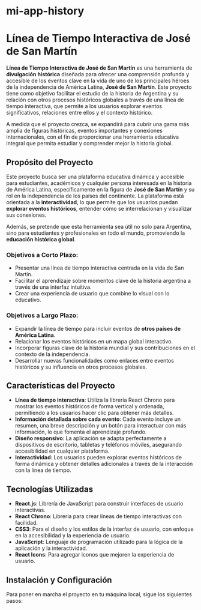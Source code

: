 # mi-app-history
# Línea de Tiempo Interactiva de José de San Martín

**Línea de Tiempo Interactiva de José de San Martín** es una herramienta de **divulgación histórica** diseñada para ofrecer una comprensión profunda y accesible de los eventos clave en la vida de uno de los principales héroes de la independencia de América Latina, **José de San Martín**. Este proyecto tiene como objetivo facilitar el estudio de la historia de Argentina y su relación con otros procesos históricos globales a través de una línea de tiempo interactiva, que permite a los usuarios explorar eventos significativos, relaciones entre ellos y el contexto histórico.

A medida que el proyecto crezca, se expandirá para cubrir una gama más amplia de figuras históricas, eventos importantes y conexiones internacionales, con el fin de proporcionar una herramienta educativa integral que permita estudiar y comprender mejor la historia global.

## Propósito del Proyecto

Este proyecto busca ser una plataforma educativa dinámica y accesible para estudiantes, académicos y cualquier persona interesada en la historia de América Latina, específicamente en la figura de **José de San Martín** y su rol en la independencia de los países del continente. La plataforma está orientada a la **interactividad**, lo que permite que los usuarios puedan **explorar eventos históricos**, entender cómo se interrelacionan y visualizar sus conexiones.

Además, se pretende que esta herramienta sea útil no solo para Argentina, sino para estudiantes y profesionales en todo el mundo, promoviendo la **educación histórica global**.

### Objetivos a Corto Plazo:

- Presentar una línea de tiempo interactiva centrada en la vida de San Martín.
- Facilitar el aprendizaje sobre momentos clave de la historia argentina a través de una interfaz intuitiva.
- Crear una experiencia de usuario que combine lo visual con lo educativo.

### Objetivos a Largo Plazo:

- Expandir la línea de tiempo para incluir eventos de **otros países de América Latina**.
- Relacionar los eventos históricos en un mapa global interactivo.
- Incorporar figuras clave de la historia mundial y sus contribuciones en el contexto de la independencia.
- Desarrollar nuevas funcionalidades como enlaces entre eventos históricos y su influencia en otros procesos globales.

## Características del Proyecto

- **Línea de tiempo interactiva**: Utiliza la librería React Chrono para mostrar los eventos históricos de forma vertical y ordenada, permitiendo a los usuarios hacer clic para obtener más detalles.
- **Información detallada sobre cada evento**: Cada evento incluye un resumen, una breve descripción y un botón para interactuar con más información, lo que fomenta el aprendizaje profundo.
- **Diseño responsivo**: La aplicación se adapta perfectamente a dispositivos de escritorio, tabletas y teléfonos móviles, asegurando accesibilidad en cualquier plataforma.
- **Interactividad**: Los usuarios pueden explorar eventos históricos de forma dinámica y obtener detalles adicionales a través de la interacción con la línea de tiempo.

## Tecnologías Utilizadas

- **React.js**: Librería de JavaScript para construir interfaces de usuario interactivas.
- **React Chrono**: Librería para crear líneas de tiempo interactivas con facilidad.
- **CSS3**: Para el diseño y los estilos de la interfaz de usuario, con enfoque en la accesibilidad y la experiencia de usuario.
- **JavaScript**: Lenguaje de programación utilizado para la lógica de la aplicación y la interactividad.
- **React Icons**: Para agregar iconos que mejoren la experiencia de usuario.

## Instalación y Configuración

Para poner en marcha el proyecto en tu máquina local, sigue los siguientes pasos:
